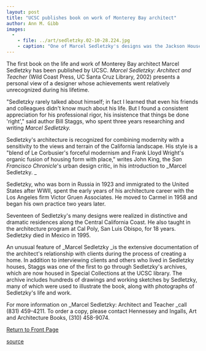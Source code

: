 ```yaml
---
layout: post
title: "UCSC publishes book on work of Monterey Bay architect"
author: Ann M. Gibb
images:
  -
    - file: ../art/sedletzky.02-10-28.224.jpg
    - caption: "One of Marcel Sedletzky's designs was the Jackson House in Carmel, built in 1962. Photo: Courtesy Sedletzky Archives, Special Collections, UCSC Library"
---
```


The first book on the life and work of Monterey Bay architect Marcel Sedletzky has been published by UCSC. _Marcel Sedletzky: Architect and Teacher_ (Wild Coast Press, UC Santa Cruz Library, 2002) presents a personal view of a designer whose achievements went relatively unrecognized during his lifetime.  
  
"Sedletzky rarely talked about himself; in fact I learned that even his friends and colleagues didn't know much about his life. But I found a consistent appreciation for his professional rigor, his insistence that things be done 'right'," said author Bill Staggs, who spent three years researching and writing _Marcel Sedletzky._

Sedletzky's architecture is recognized for combining modernity with a sensitivity to the views and terrain of the California landscape. His style is a "blend of Le Corbusier's forceful modernism and Frank Lloyd Wright's organic fusion of housing form with place," writes John King, the _San Francisco Chronicle_'s urban design critic, in his introduction to _Marcel Sedletzky. _  
  
Sedletzky, who was born in Russia in 1923 and immigrated to the United States after WWII, spent the early years of his architecture career with the Los Angeles firm Victor Gruen Associates. He moved to Carmel in 1958 and began his own practice two years later.  
  
Seventeen of Sedletzky's many designs were realized in distinctive and dramatic residences along the Central California Coast. He also taught in the architecture program at Cal Poly, San Luis Obispo, for 18 years. Sedletzky died in Mexico in 1995.  
  
An unusual feature of _Marcel Sedletzky _is the extensive documentation of the architect's relationship with clients during the process of creating a home. In addition to interviewing clients and others who lived in Sedletzky houses, Staggs was one of the first to go through Sedletzky's archives, which are now housed in Special Collections at the UCSC library. The archive includes hundreds of drawings and working sketches by Sedletzky, many of which were used to illustrate the book, along with photographs of Sedletzky's life and work.  
  
For more information on _Marcel Sedletzky: Architect and Teacher _call (831) 459-4211. To order a copy, please contact Hennessey and Ingalls, Art and Architecture Books, (310) 458-9074.

  

[Return to Front Page][1]

[1]: http://currents.ucsc.edu/

[source](http://www1.ucsc.edu/currents/02-03/10-28/sedletzky.html "Permalink to sedletzky")
